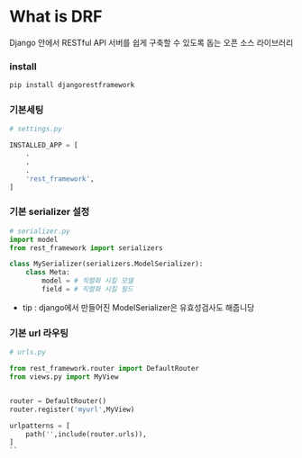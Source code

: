 # What is DRF
Django 안에서 RESTful API 서버를 쉽게 구축할 수 있도록 돕는 오픈 소스 라이브러리


### install
```bash
pip install djangorestframework
```

### 기본세팅

```python
# settings.py

INSTALLED_APP = [
    .
    .
    .
    'rest_framework',
]
```

### 기본 serializer 설정

```python
# serializer.py
import model
from rest_framework import serializers

class MySerializer(serializers.ModelSerializer):
    class Meta:
        model = # 직렬화 시킬 모델
        field = # 직렬화 시킬 필드
```
- tip : django에서 만들어진 ModelSerializer은 유효성검사도 해줍니당


### 기본 url 라우팅
```python
# urls.py

from rest_framework.router import DefaultRouter
from views.py import MyView


router = DefaultRouter()
router.register('myurl',MyView)

urlpatterns = [
    path('',include(router.urls)),
]
``
